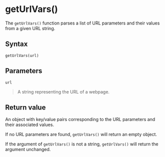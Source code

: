 # getUrlVars()
The `getUrlVars()` function parses a list of URL parameters and their values from a given URL string.

## Syntax
```
getUrlVars(url)
```

## Parameters
`url`
> A string representing the URL of a webpage.

## Return value
An object with key/value pairs corresponding to the URL parameters and their associated values.

If no URL parameters are found, `getUrlVars()` will return an empty object.

If the argument of `getUrlVars()` is not a string, `getUrlVars()` will return the argument unchanged.
